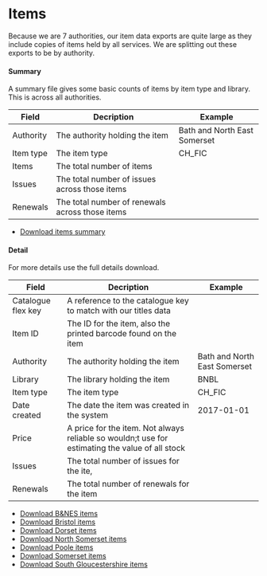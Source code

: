 Items
=====

Because we are 7 authorities, our item data exports are quite large as they include copies of items held by all services. We are splitting out these exports to be by authority.

#### Summary

A summary file gives some basic counts of items by item type and library. This is across all authorities.

| Field | Decription | Example |
| ----- | ---------- | ------- |
| Authority | The authority holding the item | Bath and North East Somerset |
| Item type | The item type | CH_FIC |
| Items | The total number of items |  |
| Issues | The total number of issues across those items |  |
| Renewals | The total number of renewals across those items |  |

- [Download items summary](./items_summary.csv)

#### Detail

For more details use the full details download.

| Field | Decription | Example |
| ----- | ---------- | ------- |
| Catalogue flex key | A reference to the catalogue key to match with our titles data |  |
| Item ID | The ID for the item, also the printed barcode found on the item |  |
| Authority | The authority holding the item | Bath and North East Somerset |
| Library | The library holding the item | BNBL |
| Item type | The item type | CH_FIC |
| Date created | The date the item was created in the system | 2017-01-01 |
| Price | A price for the item. Not always reliable so wouldn;t use for estimating the value of all stock |  |
| Issues | The total number of issues for the ite, |  |
| Renewals | The total number of renewals for the item |  |

- [Download B&NES items](./items_banes.csv)
- [Download Bristol items](./items_bristol.csv)
- [Download Dorset items](./items_dorset.csv)
- [Download North Somerset items](./items_northsomerset.csv)
- [Download Poole items](./items_poole.csv)
- [Download Somerset items](./items_somerset.csv)
- [Download South Gloucestershire items](./items_southglos.csv)
